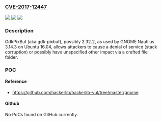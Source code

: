 ### [CVE-2017-12447](https://cve.mitre.org/cgi-bin/cvename.cgi?name=CVE-2017-12447)
![](https://img.shields.io/static/v1?label=Product&message=n%2Fa&color=blue)
![](https://img.shields.io/static/v1?label=Version&message=n%2Fa&color=blue)
![](https://img.shields.io/static/v1?label=Vulnerability&message=n%2Fa&color=brighgreen)

### Description

GdkPixBuf (aka gdk-pixbuf), possibly 2.32.2, as used by GNOME Nautilus 3.14.3 on Ubuntu 16.04, allows attackers to cause a denial of service (stack corruption) or possibly have unspecified other impact via a crafted file folder.

### POC

#### Reference
- https://github.com/hackerlib/hackerlib-vul/tree/master/gnome

#### Github
No PoCs found on GitHub currently.

